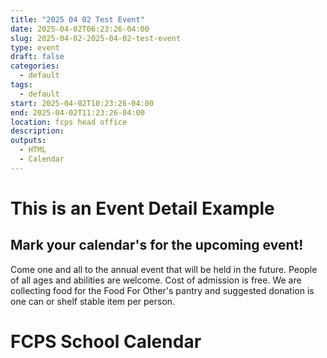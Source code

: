 ```yaml
---
title: "2025 04 02 Test Event"
date: 2025-04-02T06:23:26-04:00
slug: 2025-04-02-2025-04-02-test-event
type: event
draft: false
categories:
  - default
tags:
  - default
start: 2025-04-02T10:23:26-04:00
end: 2025-04-02T11:23:26-04:00
location: fcps head office
description:
outputs:
  - HTML
  - Calendar
---
```


# This is an Event Detail Example

## Mark your calendar's for the upcoming event!
Come one and all to the annual event that will be held in the future. People of all ages and abilities are welcome. Cost of admission is free. We are collecting food for the Food For Other's pantry and suggested donation is one can or shelf stable item per person.

# FCPS School Calendar